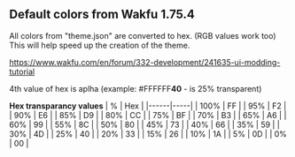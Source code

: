 ## Default colors from Wakfu 1.75.4

All colors from "theme.json" are converted to hex. (RGB values work too)
This will help speed up the creation of the theme.

https://www.wakfu.com/en/forum/332-development/241635-ui-modding-tutorial

4th value of hex is aplha (example: #FFFFFF**40** - is 25% transparent)

**Hex transparancy values**
| %    | Hex |
|------|-----|
| 100% | FF  |
| 95%  | F2  |
| 90%  | E6  |
| 85%  | D9  |
| 80%  | CC  |
| 75%  | BF  |
| 70%  | B3  |
| 65%  | A6  |
| 60%  | 99  |
| 55%  | 8C  |
| 50%  | 80  |
| 45%  | 73  |
| 40%  | 66  |
| 35%  | 59  |
| 30%  | 4D  |
| 25%  | 40  |
| 20%  | 33  |
| 15%  | 26  |
| 10%  | 1A  |
| 5%   | 0D  |
| 0%   | 00  |
